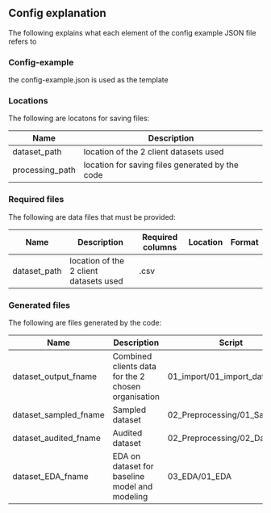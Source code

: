 ## Config explanation
The following explains what each element of the config example JSON file refers to

### Config-example
the config-example.json is used as the template

### Locations

The following are locatons for saving files:

|Name|Description|
|---|---|
|dataset_path|location of the 2 client datasets used|
|processing_path|location for saving files generated by the code|

### Required files

The following are data files that must be provided:

|Name|Description|Required columns|Location|Format|
|---|---|---|---|---|
|dataset_path|location of the 2 client datasets used|.csv|

### Generated files

The following are files generated by the code:

|Name|Description|Script|
|---|---|---|
|dataset_output_fname|Combined clients data for the 2 chosen organisation|01_import/01_import_data|
|dataset_sampled_fname|Sampled dataset|02_Preprocessing/01_Sampling|
|dataset_audited_fname|Audited dataset|02_Preprocessing/02_Data_audit|
|dataset_EDA_fname|EDA on dataset for baseline model and modeling|03_EDA/01_EDA|